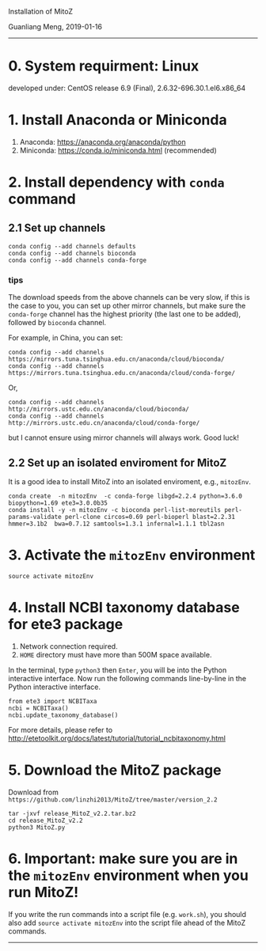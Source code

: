 Installation of MitoZ

Guanliang Meng, 2019-01-16

********************************************************************

# 0. System requirment: Linux

developed under: CentOS release 6.9 (Final), 2.6.32-696.30.1.el6.x86_64

# 1. Install Anaconda or Miniconda
1. Anaconda: https://anaconda.org/anaconda/python
2. Miniconda: https://conda.io/miniconda.html (recommended)


# 2. Install dependency with `conda` command

## 2.1 Set up channels

    conda config --add channels defaults
    conda config --add channels bioconda
    conda config --add channels conda-forge

### tips
The download speeds from the above channels can be very slow, if this is the case to you,
you can set up other mirror channels, but make sure the `conda-forge` channel has the highest
priority (the last one to be added), followed by `bioconda` channel.

For example, in China, you can set:
    
    conda config --add channels https://mirrors.tuna.tsinghua.edu.cn/anaconda/cloud/bioconda/
    conda config --add channels https://mirrors.tuna.tsinghua.edu.cn/anaconda/cloud/conda-forge/

Or,

    conda config --add channels http://mirrors.ustc.edu.cn/anaconda/cloud/bioconda/
    conda config --add channels http://mirrors.ustc.edu.cn/anaconda/cloud/conda-forge/

but I cannot ensure using mirror channels will always work. Good luck!

## 2.2 Set up an isolated enviroment for MitoZ

It is a good idea to install MitoZ into an isolated enviroment, e.g., `mitozEnv`.

    conda create  -n mitozEnv  -c conda-forge libgd=2.2.4 python=3.6.0 biopython=1.69 ete3=3.0.0b35
    conda install -y -n mitozEnv -c bioconda perl-list-moreutils perl-params-validate perl-clone circos=0.69 perl-bioperl blast=2.2.31  hmmer=3.1b2  bwa=0.7.12 samtools=1.3.1 infernal=1.1.1 tbl2asn 

# 3. Activate the `mitozEnv` environment

    source activate mitozEnv

# 4. Install NCBI taxonomy database for ete3 package
1. Network connection required.
2. `HOME` directory must have more than 500M space available.

In the terminal, type `python3` then `Enter`, you will be into the Python interactive interface. Now run the following commands line-by-line in the Python interactive interface.

    from ete3 import NCBITaxa
    ncbi = NCBITaxa()
    ncbi.update_taxonomy_database()

For more details, please refer to http://etetoolkit.org/docs/latest/tutorial/tutorial_ncbitaxonomy.html


# 5. Download the MitoZ package

Download from `https://github.com/linzhi2013/MitoZ/tree/master/version_2.2`

    tar -jxvf release_MitoZ_v2.2.tar.bz2
    cd release_MitoZ_v2.2
    python3 MitoZ.py

# 6. Important: make sure you are in the `mitozEnv` environment when you run MitoZ!
If you write the run commands into a script file (e.g. `work.sh`), you should also add `source activate mitozEnv` into the
script file ahead of the MitoZ commands.

********************************************************************
